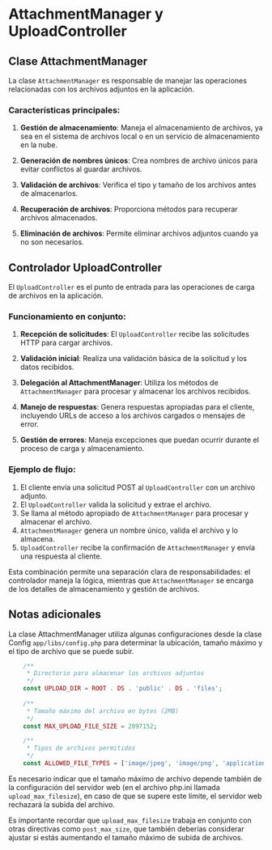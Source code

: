 # AttachmentManager y UploadController

## Clase AttachmentManager

La clase `AttachmentManager` es responsable de manejar las operaciones relacionadas con los archivos adjuntos en la aplicación.

### Características principales:

1. **Gestión de almacenamiento**: Maneja el almacenamiento de archivos, ya sea en el sistema de archivos local o en un servicio de almacenamiento en la nube.

2. **Generación de nombres únicos**: Crea nombres de archivo únicos para evitar conflictos al guardar archivos.

3. **Validación de archivos**: Verifica el tipo y tamaño de los archivos antes de almacenarlos.

4. **Recuperación de archivos**: Proporciona métodos para recuperar archivos almacenados.

5. **Eliminación de archivos**: Permite eliminar archivos adjuntos cuando ya no son necesarios.

## Controlador UploadController

El `UploadController` es el punto de entrada para las operaciones de carga de archivos en la aplicación.

### Funcionamiento en conjunto:

1. **Recepción de solicitudes**: El `UploadController` recibe las solicitudes HTTP para cargar archivos.

2. **Validación inicial**: Realiza una validación básica de la solicitud y los datos recibidos.

3. **Delegación al AttachmentManager**: Utiliza los métodos de `AttachmentManager` para procesar y almacenar los archivos recibidos.

4. **Manejo de respuestas**: Genera respuestas apropiadas para el cliente, incluyendo URLs de acceso a los archivos cargados o mensajes de error.

5. **Gestión de errores**: Maneja excepciones que puedan ocurrir durante el proceso de carga y almacenamiento.

### Ejemplo de flujo:

1. El cliente envía una solicitud POST al `UploadController` con un archivo adjunto.
2. El `UploadController` valida la solicitud y extrae el archivo.
3. Se llama al método apropiado de `AttachmentManager` para procesar y almacenar el archivo.
4. `AttachmentManager` genera un nombre único, valida el archivo y lo almacena.
5. `UploadController` recibe la confirmación de `AttachmentManager` y envía una respuesta al cliente.

Esta combinación permite una separación clara de responsabilidades: el controlador maneja la lógica, mientras que `AttachmentManager` se encarga de los detalles de almacenamiento y gestión de archivos.

## Notas adicionales
La clase AttachmentManager utiliza algunas configuraciones desde la clase Config `app/libs/config.php` para determinar la ubicación, tamaño máximo y el tipo de archivo que se puede subir.

```php
    /**
     * Directorio para almacenar los archivos adjuntos
     */
    const UPLOAD_DIR = ROOT . DS . 'public' . DS . 'files';
    
    /**
     * Tamaño máximo del archivo en bytes (2MB)
     */
    const MAX_UPLOAD_FILE_SIZE = 2097152;

    /**
     * Tipos de archivos permitidos
     */
    const ALLOWED_FILE_TYPES = ['image/jpeg', 'image/png', 'application/pdf'];
```

Es necesario indicar que el tamaño máximo de archivo depende también de la configuración del servidor web (en el archivo php.ini llamada `upload_max_filesize`), en caso de que se supere este límite, el servidor web rechazará la subida del archivo.

Es importante recordar que `upload_max_filesize` trabaja en conjunto con otras directivas como `post_max_size`, que también deberías considerar ajustar si estás aumentando el tamaño máximo de subida de archivos.